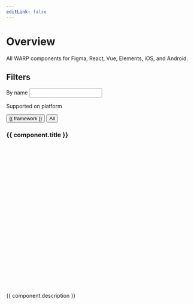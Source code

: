 ```yaml
---
editLink: false
---
```


<script setup>
import { ref, computed } from 'vue';

// Import all JSON data
const components = import.meta.glob('./*/data.json', { eager: true });
const baseUrl = import.meta.env.BASE_URL || '/'; // Fallback to '/' if BASE_URL is undefined

// Map JSON data to include href and correct paths, and add image path for placeholder.png
const componentData = Object.keys(components).map(path => {
  const folderPath = path.replace('/data.json', '');
  return {
    ...components[path].default,
    href: `${baseUrl}components/${folderPath}`,
    imagePath: `${baseUrl}components/${folderPath}/placeholder.svg`
  };
});

// Reactive variables for query and selected frameworks
const query = ref('');
const selectedFrameworks = ref([]);

// Extract unique framework names
const frameworkNames = computed(() => {
  const names = new Set();
  componentData.forEach(component => {
    component.frameworks.forEach(framework => {
      names.add(framework.name);
    });
  });
  return Array.from(names);
});

// Computed property to filter components based on query and selected frameworks
const filteredComponents = computed(() => {
  const lowerQuery = query.value.toLowerCase();
  const frameworks = selectedFrameworks.value;

  return componentData.filter(component => {
    const matchesQuery = component.title.toLowerCase().includes(lowerQuery);
    const matchesFramework = frameworks.length === 0 ||
      frameworks.every(framework =>
        component.frameworks.some(componentFramework => componentFramework.name === framework)
      );
    return matchesQuery && matchesFramework;
  });
});

// Function to handle button clicks
const toggleFramework = (framework) => {
  if (selectedFrameworks.value.includes(framework)) {
    selectedFrameworks.value = selectedFrameworks.value.filter(f => f !== framework);
  } else {
    selectedFrameworks.value.push(framework);
  }
};

// Function to handle "All" button click
const showAll = () => {
  selectedFrameworks.value = [];
};
</script>

<style>
  /* remove these to custom.css and replace with warp-doc color tokens */
  :root{
    --w-border: #999;
    --w-border-focus: #00F;
    --w-button-bg: #eee;
    --w-button-bg-active: #333;
    --w-text: #333;
    --w-text-inverted: #eee;
    --w-border-radius: 4px;
    --w-panel-bg: #f9f9f9;
    --w-input-bg: #fff;
  }
  /* set up as custom default styling somewhere else, default.css perhaps?  */
  .input-text{
    border: 1px solid var(--w-border);
    color: var(--w-text);
    padding: 4px 8px;
    border-radius: var(--w-border-radius);
    background-color: var(--w-input-bg);
  }
  .input-text:focus{
    border: 1px solid var(--w-border-focus);
  }
  .button{
    background-color: var(--w-button-bg);
    color: var(--w-text);
    padding: 4px 8px;
    border-radius: var(--w-border-radius);
  }
  .button-active{
    background-color: var(--w-button-bg-active);
    color: var(--w-text-inverted);
  }
  .button:focus{
    outline:1px solid red;
  }
</style>



# Overview
All WARP components for Figma, React, Vue, Elements, iOS, and Android.

## Filters
<section>
  <div class="p-16 rounded-8 mb-16"  style="background-color: var(--vp-c-bg-soft);">
    <div class="pt-8 mb-16">
      <!-- Input field for text filtering -->
      <label class="block bold" for="filter-input">By name</label>
      <input
        v-model="query"
        name="filter-input"
        class="input-text"
      />
    </div>
    <p class="block bold mb-4!">Supported on platform</p>
    <!-- Row of buttons for framework filtering -->
    <div class="flex flex-wrap mb-16 gap-4 align-right">
      <button
        v-for="framework in frameworkNames"
        :key="framework"
        @click="toggleFramework(framework)"
        :class="[
          'button',
          selectedFrameworks.includes(framework)
            ? 'button-active'
            : ''
        ]"
      >
        {{ framework }}
      </button>
      <button
        @click="showAll"
        :class="[
          'button',
          selectedFrameworks.length === 0
            ? 'button-active'
            : ''
        ]"
      >
        All
      </button>
    </div>
  </div>

  <!-- Display filtered components -->
  <cards class="grid grid-cols-1 sm:grid-cols-3 gap-12" >
    <card
      v-for="component in filteredComponents"
      :key="component.title"
      class="flex flex-col border border-gray-200 rounded-md shadow-sm"
      style="background-color: var(--vp-c-muted-bg)"
    >
      <h3 class="h4 text-m! static! mt-16! mx-16!">
        <a
          :href="component.href"
          class="block before:content-empty before:absolute before:top-0 before:right-0 before:bottom-0 before:left-0 focus:outline-0"
        >
          {{ component.title }}
        </a>
      </h3>
      <div class="order-first" style="aspect-ratio:4/3; display: flex; justify-content: center; align-items: center; background-color: var(--vp-c-bg-soft);">
      <img class="max-w-[80%] max-h-[80%]"
        :src="component.imagePath"
        :alt="component.image?.alt || 'Component as a wireframe'"
      />
      </div>
      <p class="m-16! text-s">{{ component.description }}</p>
    </card>
  </cards>
</section>
